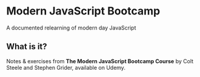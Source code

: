 # Modern JavaScript Bootcamp
A documented relearning of modern day JavaScript

## What is it?
Notes & exercises from <b>The Modern JavaScript Bootcamp Course</b> by Colt Steele and Stephen Grider, available on Udemy.
